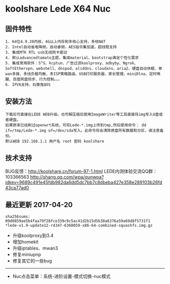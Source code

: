 koolshare Lede X64 Nuc  
===================================

## 固件特性

    1. 64位4.9.20内核，4G以上内存和多核心支持，多核NAT
    2. Intel自动省电降频，自动睿频，AES指令集加速，超线程支持
    3. 集成MTK RTL usb无线网卡驱动
    4. 默认advancedtomato主题，集成material、bootstrap满足个性化需求
    5. 集成常用软件：S^S、kcptun、广告过滤koolproxy、adbyby、Ngrok、SoftEthervpn、webshell、dnspod、aliddns、cloudxns、aria2、硬盘自动休眠、单wan多拨、多线负载均衡、多ISP策略路由、USB打印服务器、家长管理、miniDlna、定时唤醒、百度网盘同步、行为控制。。。
    6. IPV6支持、石像鬼QOS

## 安装方法

    下载后可直接在LEDE WEB升级。也可解压缩后使用ImageWriter等工具直接将img写入U盘或者硬盘。
    如果原来已经刷过openwrt系统，可将Lede-*.img上传到tmp,然后使用命令： dd if=/tmp/Lede-*.img of=/dev/sda写入。此命令将会清除原盘所有数据和分区，请注意备份。
    默认WEB 192.168.1.1 用户名 root 密码 koolshare
## 技术支持

BUG反馈：<http://koolshare.cn/forum-97-1.html>     LEDE内测体验交流QQ群：103366563 <http://shang.qq.com/wpa/qunwpa?idkey=9689c491e45fdb982da6dd5dc7bb7c8dbeba427e358e289103b26fd43ca77ad0>

## 最近更新 2017-04-20
    sha256sums:
    09d0859ae5b4faa79f28fce339c9c5ac41d2b15d5b38a6376a59a69d8f5731f1 *lede-v1.9-update12-r4347-6360059-x86-64-combined-squashfs.img.gz

* 升级koolproxy到3.4
* 增加homekit
* 升级iptables、mwan3
* 修复miniupnp
* 修复其它的一些bug
----------------------------------
* Nuc点击菜单：系统-进阶设置-模式切换-nuc模式
